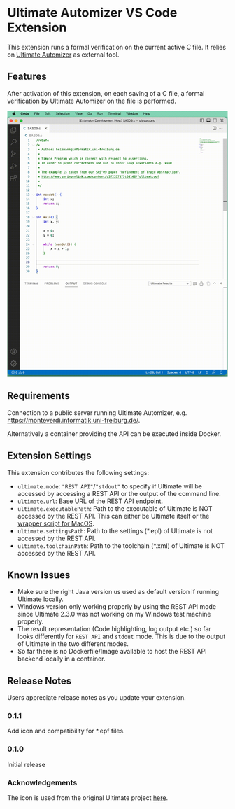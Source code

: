 # Ultimate Automizer VS Code Extension

This extension runs a formal verification on the current active C file. It relies on [Ultimate Automizer](https://github.com/ultimate-pa/ultimate) as external tool.

## Features

After activation of this extension, on each saving of a C file, a formal verification by Ultimate Automizer on the file is performed.

![demonstration](images/demo.gif)

## Requirements

Connection to a public server running Ultimate Automizer, e.g. <https://monteverdi.informatik.uni-freiburg.de/>.

Alternatively a container providing the API can be executed inside Docker.

## Extension Settings

This extension contributes the following settings:

* `ultimate.mode`: `"REST API"`/`"stdout"` to specify if Ultimate will be accessed by accessing a REST API or the output of the command line.
* `ultimate.url`: Base URL of the REST API endpoint.
* `ultimate.executablePath`: Path to the executable of Ultimate is NOT accessed by the REST API. This can either be Ultimate itself or the [wrapper script for MacOS](https://github.com/FahrJo/ultimate-automizer-docker).
* `ultimate.settingsPath`: Path to the settings (*.epl) of Ultimate is not accessed by the REST API.
* `ultimate.toolchainPath`: Path to the toolchain (*.xml) of Ultimate is NOT accessed by the REST API.

## Known Issues

* Make sure the right Java version us used as default version if running Ultimate locally.
* Windows version only working properly by using the REST API mode since Ultimate 2.3.0 was not working on my Windows test machine properly.
* The result representation (Code highlighting, log output etc.) so far looks differently for `REST API` and `stdout` mode. This is due to the output of Ultimate in the two different modes.
* So far there is no Dockerfile/Image available to host the REST API backend locally in a container.

## Release Notes

Users appreciate release notes as you update your extension.

### 0.1.1

Add icon and compatibility for *.epf files.

### 0.1.0

Initial release

<!--### 1.0.1

Fixed issue #.

### 1.1.0

Added features X, Y, and Z.

---
-->

### Acknowledgements

The icon is used from the original Ultimate project [here](https://github.com/ultimate-pa/ultimate).
